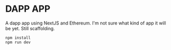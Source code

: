 # DAPP APP
A dapp app using NextJS and Ethereum. I'm not sure what kind of app it will be yet. Still scaffolding.

```
npm install
npm run dev
```